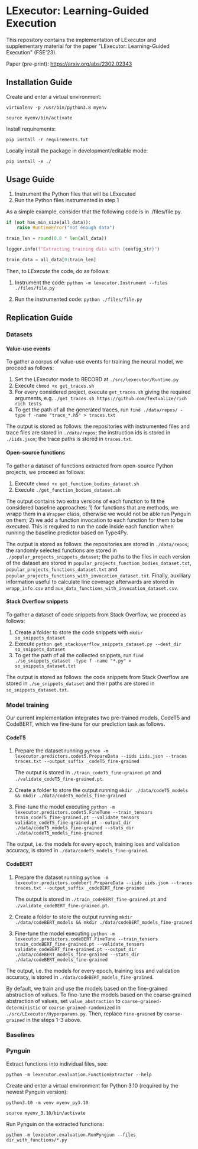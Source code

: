 # LExecutor: Learning-Guided Execution

This repository contains the implementation of LExecutor and supplementary material for the paper "LExecutor: Learning-Guided Execution" (FSE'23).

Paper (pre-print): https://arxiv.org/abs/2302.02343

## Installation Guide

Create and enter a virtual environment:

`virtualenv -p /usr/bin/python3.8 myenv`

`source myenv/bin/activate`

Install requirements:

`pip install -r requirements.txt`

Locally install the package in development/editable mode:

`pip install -e ./`

## Usage Guide

1. Instrument the Python files that will be LExecuted
2. Run the Python files instrumented in step 1

As a simple example, consider that the following code is in ./files/file.py. 

```python
if (not has_min_size(all_data)):
    raise RuntimeError("not enough data")

train_len = round(0.8 * len(all_data))

logger.info(f"Extracting training data with {config_str}")

train_data = all_data[0:train_len]
```
Then, to *LExecute* the code, do as follows:

1. Instrument the code:
`python -m lexecutor.Instrument --files ./files/file.py`

2. Run the instrumented code:
`python ./files/file.py`

## Replication Guide

### Datasets

#### Value-use events

To gather a corpus of value-use events for training the neural model, we proceed as follows:

1. Set the LExecutor mode to RECORD at `./src/lexecutor/Runtime.py`
2. Execute `chmod +x get_traces.sh`
3. For every considered project, execute `get_traces.sh` giving the required arguments, e.g. `./get_traces.sh https://github.com/Textualize/rich rich tests`
4. To get the path of all the generated traces, run `find ./data/repos/ -type f -name "trace_*.h5" > traces.txt`

The output is stored as follows: the repositories with instrumented files and trace files are stored in `./data/repos`; the instruction ids is stored in `./iids.json`; the trace paths is stored in `traces.txt`.

#### Open-source functions

To gather a dataset of functions extracted from open-source Python projects, we proceed as follows:

1. Execute `chmod +x get_function_bodies_dataset.sh`
2. Execute `./get_function_bodies_dataset.sh`

The output contains two extra versions of each function to fit the considered baseline approaches: 1) for functions that are methods, we wrapp them in a `Wrapper` class, otherwise we would not be able run Pynguin on them; 2) we add a function invocation to each function for them to be executed. This is required to run the code inside each function when running the baseline predictor based on Type4Py.

The output is stored as follows: the repositories are stored in `./data/repos`; the randomly selected functions are stored in `./popular_projects_snippets_dataset`; the paths to the files in each version of the dataset are stored in `popular_projects_function_bodies_dataset.txt`, `popular_projects_functions_dataset.txt` and `popular_projects_functions_with_invocation_dataset.txt`. Finally, auxiliary information useful to calculate line coverage afterwards are stored in `wrapp_info.csv` and `aux_data_functions_with_invocation_dataset.csv`.

#### Stack Overflow snippets

To gather a dataset of code snippets from Stack Overflow, we proceed as follows:

1. Create a folder to store the code snippets with `mkdir so_snippets_dataset`
2. Execute `python get_stackoverflow_snippets_dataset.py --dest_dir so_snippets_dataset`
3. To get the path of all the collected snippets, run `find ./so_snippets_dataset -type f -name "*.py" > so_snippets_dataset.txt`

The output is stored as follows: the code snippets from Stack Overflow are stored in `./so_snippets_dataset` and their paths are stored in `so_snippets_dataset.txt`.

### Model training

Our current implementation integrates two pre-trained models, CodeT5 and CodeBERT, which we fine-tune for our prediction task as follows.

#### CodeT5

1. Prepare the dataset running `python -m lexecutor.predictors.codet5.PrepareData --iids iids.json --traces traces.txt --output_suffix _codeT5_fine-grained`

   The output is stored in `./train_codeT5_fine-grained.pt` and `./validate_codeT5_fine-grained.pt`.

2. Create a folder to store the output running `mkdir ./data/codeT5_models && mkdir ./data/codeT5_models_fine-grained`

3. Fine-tune the model executing `python -m lexecutor.predictors.codet5.FineTune --train_tensors train_codeT5_fine-grained.pt --validate_tensors validate_codeT5_fine-grained.pt --output_dir ./data/codeT5_models_fine-grained --stats_dir ./data/codeT5_models_fine-grained`

The output, i.e. the models for every epoch, training loss and validation accuracy, is stored in `./data/codeT5_models_fine-grained`.

#### CodeBERT

1. Prepare the dataset running `python -m lexecutor.predictors.codebert.PrepareData --iids iids.json --traces traces.txt --output_suffix _codeBERT_fine-grained`

   The output is stored in `./train_codeBERT_fine-grained.pt` and `./validate_codeBERT_fine-grained.pt`.

2. Create a folder to store the output running `mkdir ./data/codeBERT_models && mkdir ./data/codeBERT_models_fine-grained`

2. Fine-tune the model executing `python -m lexecutor.predictors.codeBERT.FineTune --train_tensors train_codeBERT_fine-grained.pt --validate_tensors validate_codeBERT_fine-grained.pt --output_dir ./data/codeBERT_models_fine-grained --stats_dir ./data/codeBERT_models_fine-grained`

The output, i.e. the models for every epoch, training loss and validation accuracy, is stored in `./data/codeBERT_models_fine-grained`.

By default, we train and use the models based on the fine-grained abstraction of values. To fine-tune the models based on the coarse-grained abstraction of values, set `value_abstraction` to `coarse-grained-deterministic` or `coarse-grained-randomized` in `./src/LExecutor/Hyperparams.py`. Then, replace `fine-grained` by `coarse-grained` in the steps 1-3 above.   

### Baselines

### Pynguin

Extract functions into individual files, see:

`python -m lexecutor.evaluation.FunctionExtractor --help`

Create and enter a virtual environment for Python 3.10 (required by the newest Pynguin version):

`python3.10 -m venv myenv_py3.10`

`source myenv_3.10/bin/activate`

Run Pynguin on the extracted functions:

`python -m lexecutor.evaluation.RunPyngiun --files dir_with_functions/*.py`


